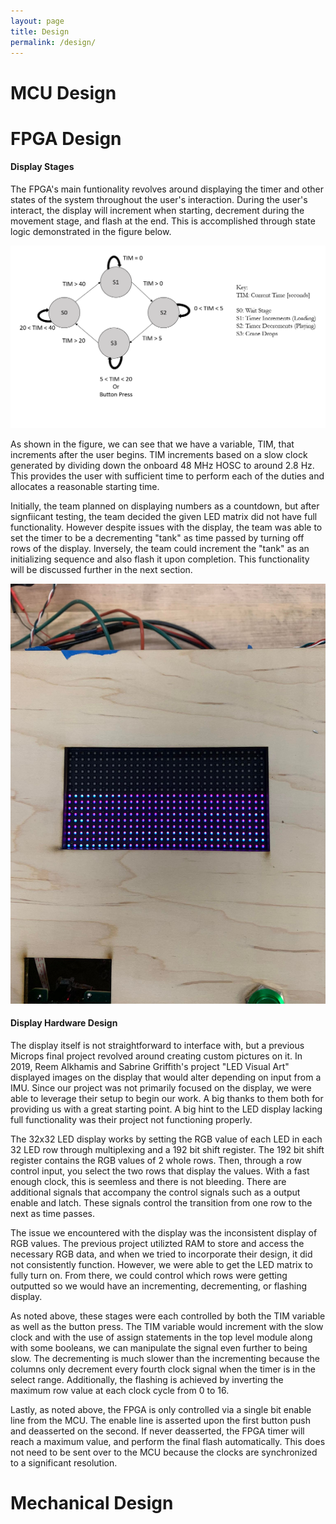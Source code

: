 ```yaml
---
layout: page
title: Design
permalink: /design/
---
```

# MCU Design

# FPGA Design
#### Display Stages
The FPGA's main funtionality revolves around displaying the timer and other states of the system throughout the user's interaction.  During the user's interact, the display will increment when starting, decrement during the movement stage, and flash at the end.  This is accomplished through state logic demonstrated in the figure below.

<div style="text-align: left">
  <img src="./assets/schematics/game_timing.png" alt="game" width="1000" />
</div>

As shown in the figure, we can see that we have a variable, TIM, that increments after the user begins.  TIM increments based on a slow clock generated by dividing down the onboard 48 MHz HOSC to around 2.8 Hz.  This provides the user with sufficient time to perform each of the duties and allocates a reasonable starting time.

Initially, the team planned on displaying numbers as a countdown, but after signfiicant testing, the team decided the given LED matrix did not have full functionality. However despite issues with the display, the team was able to set the timer to be a decrementing "tank" as time passed by turning off rows of the display. Inversely, the team could increment the "tank" as an initializing sequence and also flash it upon completion.  This functionality will be discussed further in the next section. 

<div style="text-align: left">
  <img src="./assets/img/led_mat_half.jpg" alt="schem" width="1000" />
</div>

#### Display Hardware Design
The display itself is not straightforward to interface with, but a previous Microps final project revolved around creating custom pictures on it.  In 2019, Reem Alkhamis and Sabrine Griffith's project "LED Visual Art" displayed images on the display that would alter depending on input from a IMU.  Since our project was not primarily focused on the display, we were able to leverage their setup to begin our work.  A big thanks to them both for providing us with a great starting point.  A big hint to the LED display lacking full functionality was their project not functioning properly.

The 32x32 LED display works by setting the RGB value of each LED in each 32 LED row through multiplexing and a 192 bit shift register.  The 192 bit shift register contains the RGB values of 2 whole rows.  Then, through a row control input, you select the two rows that display the values.  With a fast enough clock, this is seemless and there is not bleeding.  There are additional signals that accompany the control signals such as a output enable and latch.  These signals control the transition from one row to the next as time passes.

The issue we encountered with the display was the inconsistent display of RGB values.  The previous project utilizted RAM to store and access the necessary RGB data, and when we tried to incorporate their design, it did not consistently function.  However, we were able to get the LED matrix to fully turn on.  From there, we could control which rows were getting outputted so we would have an incrementing, decrementing, or flashing display.  

As noted above, these stages were each controlled by both the TIM variable as well as the button press.  The TIM variable would increment with the slow clock and with the use of assign statements in the top level module along with some booleans, we can manipulate the signal even further to being slow. The decrementing is much slower than the incrementing because the columns only decrement every fourth clock signal when the timer is in the select range. Additionally, the flashing is achieved by inverting the maximum row value at each clock cycle from 0 to 16.  

Lastly, as noted above, the FPGA is only controlled via a single bit enable line from the MCU.  The enable line is asserted upon the first button push and deasserted on the second.  If never deasserted, the FPGA timer will reach a maximum value, and perform the final flash automatically. This does not need to be sent over to the MCU because the clocks are synchronized to a significant resolution.

# Mechanical Design
